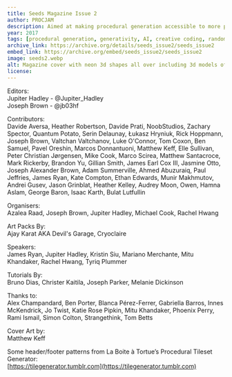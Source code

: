 ```yaml
---
title: Seeds Magazine Issue 2
author: PROCJAM
description: Aimed at making procedural generation accessible to more people and to show off projects that are pushing the boundaries of generative software.
year: 2017
tags: [procedural generation, generativity, AI, creative coding, randomness, programming]
archive_link: https://archive.org/details/seeds_issue2/seeds_issue2
embed_link: https://archive.org/embed/seeds_issue2/seeds_issue2
image: seeds2.webp
alt: Magazine cover with neon 3d shapes all over including 3d models of drinks, palm trees, hamburger, cupcakes and torus, star and ellipsoid shapes
license: 
---
```


Editors:  
Jupiter Hadley - @Jupiter_Hadley  
Joseph Brown - @jb03hf

Contributors:  
Davide Aversa, Heather Robertson, Davide Prati, NoobStudios, Zachary Spector, Quantum Potato, Serin Delaunay, Łukasz Hryniuk, Rick Hoppmann, Joseph Brown, Valtchan Valtchanov, Luke O'Connor, Tom Coxon, Ben Samuel, Pavel Oreshin, Marcos Donnantuoni, Matthew Keff, Elle Sullivan, Peter Christian Jørgensen, Mike Cook, Marco Scirea, Matthew Santacroce, Mark Rickerby, Brandon Yu, Gillian Smith, James Earl Cox III, Jasmine Otto, Joseph Alexander Brown, Adam Summerville, Ahmed Abuzuraiq, Paul Jeffries, James Ryan, Kate Compton, Ethan Edwards, Munir Makhmutov, Andrei Gusev, Jason Grinblat, Heather Kelley, Audrey Moon, Owen, Hamna Aslam, George Baron, Isaac Karth, Bulat Lutfullin

Organisers:  
Azalea Raad, Joseph Brown,
Jupiter Hadley, Michael Cook,
Rachel Hwang

Art Packs By:  
Ajay Karat AKA
Devil's Garage, Cryoclaire

Speakers:  
James Ryan, Jupiter
Hadley, Kristin Siu, Mariano
Merchante, Mitu Khandaker,
Rachel Hwang, Tyriq Plummer

Tutorials By:  
Bruno Dias,
Christer Kaitila, Joseph Parker,
Melanie Dickinson

Thanks to:  
Alex Champandard, Ben Porter,
Blanca Pérez-Ferrer, Gabriella Barros, Innes
McKendrick, Jo Twist, Katie Rose Pipkin,
Mitu Khandaker, Phoenix Perry, Rami
Ismail, Simon Colton, Strangethink, Tom
Betts

Cover Art by:  
Matthew Keff

Some header/footer patterns from La
Boite à Tortue’s Procedural Tileset
Generator:  
[https://tilegenerator.tumblr.com](https://tilegenerator.tumblr.com)
